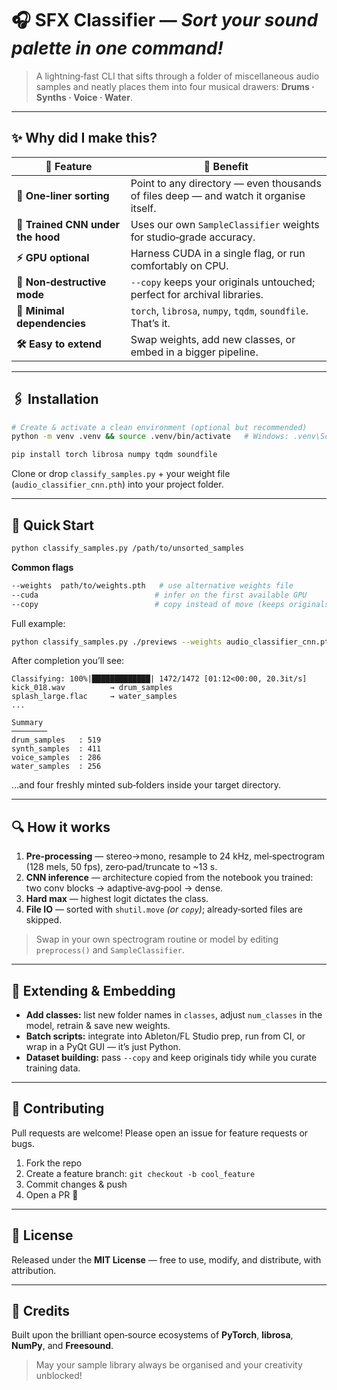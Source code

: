 # 🎧 SFX Classifier — *Sort your sound palette in one command!*

> A lightning‑fast CLI that sifts through a folder of miscellaneous audio samples and neatly places them into four musical drawers:
> **Drums · Synths · Voice · Water**.

---

## ✨ Why did I make this?

| 🔑 Feature                        | 🚀 Benefit                                                                            |
| --------------------------------- | ------------------------------------------------------------------------------------- |
| **📂 One‑liner sorting**          | Point to any directory — even thousands of files deep — and watch it organise itself. |
| **🧠 Trained CNN under the hood** | Uses our own `SampleClassifier` weights for studio‑grade accuracy.         |
| **⚡ GPU optional**                | Harness CUDA in a single flag, or run comfortably on CPU.                             |
| **🤝 Non‑destructive mode**       | `--copy` keeps your originals untouched; perfect for archival libraries.              |
| **🔌 Minimal dependencies**       | `torch`, `librosa`, `numpy`, `tqdm`, `soundfile`. That’s it.                          |
| **🛠 Easy to extend**             | Swap weights, add new classes, or embed in a bigger pipeline.                         |

---

## 🖇️ Installation

```bash
# Create & activate a clean environment (optional but recommended)
python -m venv .venv && source .venv/bin/activate   # Windows: .venv\Scripts\activate

pip install torch librosa numpy tqdm soundfile
```

Clone or drop `classify_samples.py` + your weight file (`audio_classifier_cnn.pth`) into your project folder.

---

## 🚀 Quick Start

```bash
python classify_samples.py /path/to/unsorted_samples
```

**Common flags**

```bash
--weights  path/to/weights.pth   # use alternative weights file
--cuda                          # infer on the first available GPU
--copy                          # copy instead of move (keeps originals)
```

Full example:

```bash
python classify_samples.py ./previews --weights audio_classifier_cnn.pth --cuda --copy
```

After completion you’ll see:

```
Classifying: 100%|█████████████| 1472/1472 [01:12<00:00, 20.3it/s]
kick_018.wav          → drum_samples
splash_large.flac     → water_samples
...

Summary
────────
drum_samples   : 519
synth_samples  : 411
voice_samples  : 286
water_samples  : 256
```

…and four freshly minted sub‑folders inside your target directory.

---

## 🔍 How it works

1. **Pre‑processing** — stereo→mono, resample to 24 kHz, mel‑spectrogram (128 mels, 50 fps), zero‑pad/truncate to \~13 s.
2. **CNN inference** — architecture copied from the notebook you trained: two conv blocks → adaptive‑avg‑pool → dense.
3. **Hard max** — highest logit dictates the class.
4. **File IO** — sorted with `shutil.move` *(or `copy`)*; already‑sorted files are skipped.

> Swap in your own spectrogram routine or model by editing `preprocess()` and `SampleClassifier`.

---

## 🧩 Extending & Embedding

* **Add classes:** list new folder names in `classes`, adjust `num_classes` in the model, retrain & save new weights.
* **Batch scripts:** integrate into Ableton/FL Studio prep, run from CI, or wrap in a PyQt GUI — it’s just Python.
* **Dataset building:** pass `--copy` and keep originals tidy while you curate training data.

---

## 🤗 Contributing

Pull requests are welcome!  Please open an issue for feature requests or bugs.

1. Fork the repo
2. Create a feature branch: `git checkout -b cool_feature`
3. Commit changes & push
4. Open a PR 🎉

---

## 📝 License

Released under the **MIT License** — free to use, modify, and distribute, with attribution.

---

## 🙏 Credits

Built upon the brilliant open‑source ecosystems of **PyTorch**, **librosa**, **NumPy**, and **Freesound**.

> May your sample library always be organised and your creativity unblocked!
